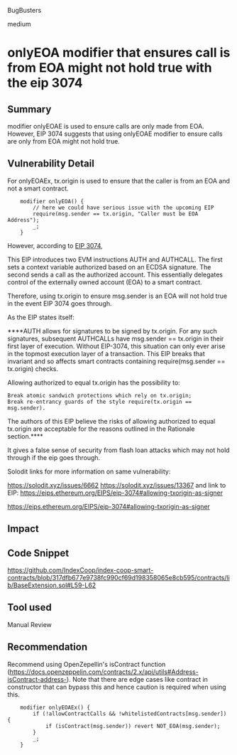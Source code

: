 BugBusters

medium

# onlyEOA modifier that ensures call is from EOA might not hold true with the eip 3074


## Summary
modifier onlyEOAE is used to ensure calls are only made from EOA. However, EIP 3074 suggests that using onlyEOAE modifier to ensure calls are only from EOA might not hold true.
## Vulnerability Detail
For onlyEOAEx, tx.origin is used to ensure that the caller is from an EOA and not a smart contract.

```solidity
    modifier onlyEOA() {
        // here we could have serious issue with the upcoming EIP
        require(msg.sender == tx.origin, "Caller must be EOA Address");
        _;
    }
```

However, according to [EIP 3074](https://eips.ethereum.org/EIPS/eip-3074#abstract),

This EIP introduces two EVM instructions AUTH and AUTHCALL. The first sets a context variable authorized based on an ECDSA signature. The second sends a call as the authorized account. This essentially delegates control of the externally owned account (EOA) to a smart contract.

Therefore, using tx.origin to ensure msg.sender is an EOA will not hold true in the event EIP 3074 goes through.

As the EIP states itself:

****AUTH allows for signatures to be signed by tx.origin. For any such signatures, subsequent AUTHCALLs have msg.sender == tx.origin in their first layer of execution. Without EIP-3074, this situation can only ever arise in the topmost execution layer of a transaction. This EIP breaks that invariant and so affects smart contracts containing require(msg.sender == tx.origin) checks.

Allowing authorized to equal tx.origin has the possibility to:

    Break atomic sandwich protections which rely on tx.origin;
    Break re-entrancy guards of the style require(tx.origin == msg.sender).

The authors of this EIP believe the risks of allowing authorized to equal tx.origin are acceptable for the reasons outlined in the Rationale section.****


It gives a false sense of security from flash loan attacks which may not hold through if the eip goes through.

Solodit links for more information on same vulnerability:

https://solodit.xyz/issues/6662
https://solodit.xyz/issues/13367
and link to EIP:
https://eips.ethereum.org/EIPS/eip-3074#allowing-txorigin-as-signer

https://eips.ethereum.org/EIPS/eip-3074#allowing-txorigin-as-signer
## Impact

## Code Snippet
https://github.com/IndexCoop/index-coop-smart-contracts/blob/317dfb677e9738fc990cf69d198358065e8cb595/contracts/lib/BaseExtension.sol#L59-L62
## Tool used

Manual Review

## Recommendation
Recommend using OpenZepellin's isContract function (https://docs.openzeppelin.com/contracts/2.x/api/utils#Address-isContract-address-). Note that there are edge cases like contract in constructor that can bypass this and hence caution is required when using this.
```solidity
    modifier onlyEOAEx() {
        if (!allowContractCalls && !whitelistedContracts[msg.sender]) {
            if (isContract(msg.sender)) revert NOT_EOA(msg.sender);
        }
        _;
    }
```


